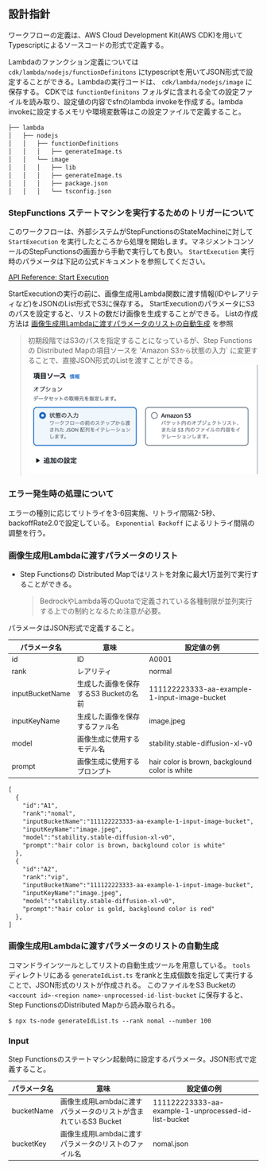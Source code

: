 ## 設計指針

ワークフローの定義は、AWS Cloud Development Kit(AWS CDK)を用いてTypescriptによるソースコードの形式で定義する。

Lambdaのファンクション定義については `cdk/lambda/nodejs/functionDefinitons` にtypescriptを用いてJSON形式で設定することができる。Lambdaの実行コードは、 `cdk/lambda/nodejs/image` に保存する。
CDKでは `functionDefinitons` フォルダに含まれる全ての設定ファイルを読み取り、設定値の内容でsfnのlambda invokeを作成する。lambda invokeに設定するメモリや環境変数等はこの設定ファイルで定義すること。

```
├── lambda
│   ├── nodejs
│   │   ├── functionDefinitions
│   │   │   ├── generateImage.ts
│   │   └── image
│   │   │   ├── lib
│   │   │   ├── generateImage.ts
│   │   │   ├── package.json
│   │   │   └── tsconfig.json
```


### StepFunctions ステートマシンを実行するためのトリガーについて

このワークフローは、外部システムがStepFunctionsのStateMachineに対して `StartExecution` を実行したところから処理を開始します。マネジメントコンソールのStepFunctionsの画面から手動で実行しても良い。
`StartExecution` 実行時のパラメータは下記の公式ドキュメントを参照してください。

[API Reference: Start Execution](https://docs.aws.amazon.com/step-functions/latest/apireference/API_StartExecution.html)  

StartExecutionの実行の前に、画像生成用Lambda関数に渡す情報(IDやレアリティなど)をJSONのList形式でS3に保存する。 StartExecutionのパラメータにS3のパスを設定すると、リストの数だけ画像を生成することができる。
Listの作成方法は [画像生成用Lambdaに渡すパラメータのリストの自動生成](#画像生成用lambdaに渡すパラメータのリストの自動生成) を参照

> 初期段階ではS3のパスを指定することになっているが、Step Functionsの Distributed Mapの項目ソースを 'Amazon S3` から `状態の入力` に変更することで、直接JSON形式のListを渡すことができる。
![](./images/項目ソース.png)


### エラー発生時の処理について

エラーの種別に応じてリトライを3-6回実施、リトライ間隔2-5秒、backoffRate2.0で設定している。 `Exponential Backoff` によるリトライ間隔の調整を行う。



### 画像生成用Lambdaに渡すパラメータのリスト

- Step Functionsの Distributed Mapではリストを対象に最大1万並列で実行することができる。  
  > BedrockやLambda等のQuotaで定義されている各種制限が並列実行する上での制約となるため注意が必要。

パラメータはJSON形式で定義すること。

| パラメータ名 | 意味 | 設定値の例 |
|------------|-----|-----------|
|id | ID | A0001 |
|rank | レアリティ | normal|
|inputBucketName | 生成した画像を保存するS3 Bucketの名前| 111122223333-aa-example-1-input-image-bucket|
|inputKeyName | 生成した画像を保存するファル名 |image.jpeg|
|model| 画像生成に使用するモデル名 |stability.stable-diffusion-xl-v0|
|prompt| 画像生成に使用するプロンプト|hair color is brown, backglound color is white|
 
```
[
  {
    "id":"A1",
    "rank":"nomal",
    "inputBucketName":"111122223333-aa-example-1-input-image-bucket",
    "inputKeyName":"image.jpeg",
    "model":"stability.stable-diffusion-xl-v0",
    "prompt":"hair color is brown, backglound color is white"
  },
  {
    "id":"A2",
    "rank":"vip",
    "inputBucketName":"111122223333-aa-example-1-input-image-bucket",
    "inputKeyName":"image.jpeg",
    "model":"stability.stable-diffusion-xl-v0",
    "prompt":"hair color is gold, backglound color is red"
  },
]
```

### 画像生成用Lambdaに渡すパラメータのリストの自動生成

コマンドラインツールとしてリストの自動生成ツールを用意している。 `tools` ディレクトリにある `generateIdList.ts` をrankと生成個数を指定して実行することで、JSON形式のリストが作成される。
このファイルをS3 Bucketの `<account id>-<region name>-unprocessed-id-list-bucket` に保存すると、Step FunctionsのDistributed Mapから読み取られる。

```
$ npx ts-node generateIdList.ts --rank nomal --number 100
```


### Input

Step Functionsのステートマシン起動時に設定するパラメータ。JSON形式で定義すること。

| パラメータ名 | 意味 | 設定値の例 |
|------------|-----|-----------|
|bucketName| 画像生成用Lambdaに渡すパラメータのリストが含まれているS3 Bucket|111122223333-aa-example-1-unprocessed-id-list-bucket|
|bucketKey| 画像生成用Lambdaに渡すパラメータのリストのファイル名|nomal.json|



